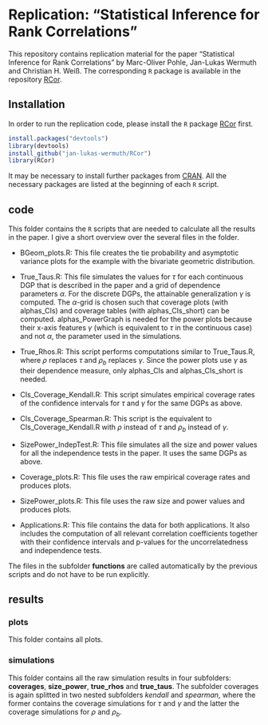 
<!-- README.md is generated from README.Rmd. Please edit that file -->

# Replication: “Statistical Inference for Rank Correlations”

<!-- badges: start -->
<!-- badges: end -->

This repository contains replication material for the paper “Statistical
Inference for Rank Correlations” by Marc-Oliver Pohle, Jan-Lukas Wermuth
and Christian H. Weiß. The corresponding `R` package is available in the
repository [RCor](https://github.com/jan-lukas-wermuth/RCor).

## Installation

In order to run the replication code, please install the `R` package
[RCor](https://github.com/jan-lukas-wermuth/RCor) first.

``` r
install.packages("devtools")
library(devtools)
install_github("jan-lukas-wermuth/RCor")
library(RCor)
```

It may be necessary to install further packages from
[CRAN](https://cran.r-project.org). All the necessary packages are
listed at the beginning of each `R` script.

## code

This folder contains the `R` scripts that are needed to calculate all
the results in the paper. I give a short overview over the several files
in the folder.

- BGeom_plots.R: This file creates the tie probability and asymptotic
  variance plots for the example with the bivariate geometric
  distribution.

- True_Taus.R: This file simulates the values for $\tau$ for each
  continuous DGP that is described in the paper and a grid of dependence
  parameters $\alpha$. For the discrete DGPs, the attainable
  generalization $\gamma$ is computed. The $\alpha$-grid is chosen such
  that coverage plots (with alphas_CIs) and coverage tables (with
  alphas_CIs_short) can be computed. alphas_PowerGraph is needed for the
  power plots because their x-axis features $\gamma$ (which is
  equivalent to $\tau$ in the continuous case) and not $\alpha$, the
  parameter used in the simulations.

- True_Rhos.R: This script performs computations similar to True_Taus.R,
  where $\rho$ replaces $\tau$ and $\rho_b$ replaces $\gamma$. Since the
  power plots use $\gamma$ as their dependence measure, only alphas_CIs
  and alphas_CIs_short is needed.

- CIs_Coverage_Kendall.R: This script simulates empirical coverage rates
  of the confidence intervals for $\tau$ and $\gamma$ for the same DGPs
  as above.

- CIs_Coverage_Spearman.R: This script is the equivalent to
  CIs_Coverage_Kendall.R with $\rho$ instead of $\tau$ and $\rho_b$
  instead of $\gamma$.

- SizePower_IndepTest.R: This file simulates all the size and power
  values for all the independence tests in the paper. It uses the same
  DGPs as above.

- Coverage_plots.R: This file uses the raw empirical coverage rates and
  produces plots.

- SizePower_plots.R: This file uses the raw size and power values and
  produces plots.

- Applications.R: This file contains the data for both applications. It
  also includes the computation of all relevant correlation coefficients
  together with their confidence intervals and p-values for the
  uncorrelatedness and independence tests.

The files in the subfolder **functions** are called automatically by the
previous scripts and do not have to be run explicitly.

## results

### plots

This folder contains all plots.

### simulations

This folder contains all the raw simulation results in four subfolders:
**coverages**, **size_power**, **true_rhos** and **true_taus**. The
subfolder coverages is again splitted in two nested subfolders *kendall*
and *spearman*, where the former contains the coverage simulations for
$\tau$ and $\gamma$ and the latter the coverage simulations for $\rho$
and $\rho_b$.
